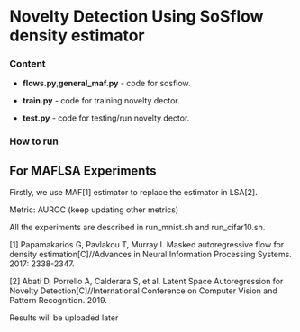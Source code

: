 # Novelty Detection Using SoSflow density estimator


### Content

* **flows.py**,**general_maf.py** - code for sosflow.

* **train.py** - code for training novelty dector.
* **test.py** - code for testing/run novelty dector.

### How to run

## For MAFLSA Experiments

Firstly, we use MAF[1] estimator to replace the estimator in LSA[2].

Metric: AUROC (keep updating other metrics)

All the experiments are described in run_mnist.sh and run_cifar10.sh.


[1] Papamakarios G, Pavlakou T, Murray I. Masked autoregressive flow for density estimation[C]//Advances in Neural Information Processing Systems. 2017: 2338-2347.

[2] Abati D, Porrello A, Calderara S, et al. Latent Space Autoregression for Novelty Detection[C]//International Conference on Computer Vision and Pattern Recognition. 2019. 

Results will be uploaded later




